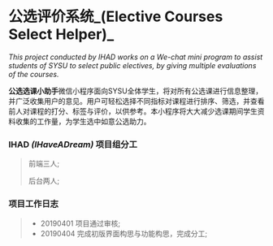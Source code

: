# 公选评价系统_(Elective Courses Select Helper)_

_This project conducted by IHAD works on a We-chat mini program to assist students of SYSU to select public electives, by giving multiple evaluations of the courses._

 **公选选课小助手**微信小程序面向SYSU全体学生，将对所有公选课进行信息整理，并广泛收集用户的意见。用户可轻松选择不同指标对课程进行排序、筛选，并查看前人对课程的打分、标签与评价，以供参考。本小程序将大大减少选课期间学生资料收集的工作量，为学生选中如意公选助力。
 
 ### IHAD _(IHaveADream)_ 项目组分工
 > 前端三人;
 >
 > 后台两人;

### 项目工作日志
>- 20190401 项目通过审核;
>- 20190404 完成初版界面构思与功能构思，完成分工;
